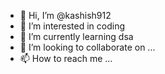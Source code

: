 - 👋 Hi, I’m @kashish912
- 👀 I’m interested in coding
- 🌱 I’m currently learning  dsa
- 💞️ I’m looking to collaborate on ...
- 📫 How to reach me ...

<!---
kashish912/kashish912 is a ✨ special ✨ repository because its `README.md` (this file) appears on your GitHub profile.
You can click the Preview link to take a look at your changes.
--->
